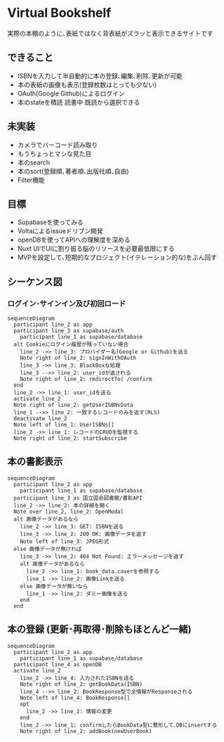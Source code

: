 
# Virtual Bookshelf
実際の本棚のように､表紙ではなく背表紙がズラッと表示できるサイトです

## できること
- ISBNを入力して半自動的に本の登録､編集､削除､更新が可能
- 本の表紙の画像も表示(登録枚数はとっても少ない)
- OAuth(Google Github)によるログイン
- 本のstateを積読 読書中 既読から選択できる

## 未実装
- カメラでバーコード読み取り
- もうちょっとマシな見た目
- 本のsearch
- 本のsort(登録順､著者順､出版社順､自由)
- Filter機能

## 目標
- Supabaseを使ってみる
- Voltaによるissueドリブン開発
- openDBを使ってAPIへの理解度を深める
- Nuxt UIでUIに割り振る脳のリソースを必要最低限にする
- MVPを設定して､短期的なプロジェクト(イテレーション的な)をぶん回す

##  シーケンス図
### ログイン･サインイン及び初回ロード
```mermaid
sequenceDiagram
  participant line_2 as app
  participant line_3 as supabase/auth
    participant line_1 as supabase/database
  alt Cookieにログイン履歴が残っていない場合
    line_2 ->> line_3: プロバイダー名(Google or Github)を送る
    Note right of line_2: signInWithOAuth
    line_3 ->> line_3: BlackBoxな処理
    line_3 -->> line_2: user_idが返される
    Note right of line_2: redirectTo( /confirm
  end
  line_2 ->> line_1: user_idを送る
  activate line_2
  Note right of line_2: getUserISBNsData
  line_1 -->> line_2: 一致するレコードのみを返す(RLS)
  deactivate line_2
  Note left of line_1: UserISBNs[]
  line_2 ->> line_1: レコードのCRUDを監視する
  Note right of line_2: startSubscribe

```

## 本の書影表示
```mermaid
sequenceDiagram
  participant line_2 as app
    participant line_1 as supabase/database
  participant line_3 as 国立国会図書館/書影API
  line_2 ->> line_2: 本の詳細を開く
  Note over line_2, line_2: OpenModal
  alt 画像データがあるなら
    line_2 ->> line_3: GET: ISBNを送る
    line_3 ->> line_2: 200 OK: 画像データを返す
    Note left of line_3: JPEG形式
  else 画像データが無ければ
    line_3 ->> line_2: 404 Not Found: エラーメッセージを返す
    alt 画像データがあるなら
      line_2 ->> line_1: book_data.coverを参照する
      line_1 ->> line_2: 画像Linkを送る
    else 画像データが無いなら
      line_1 ->> line_2: ダミー画像を送る
    end
  end
```

## 本の登録 (更新･再取得･削除もほとんど一緒)
```mermaid
sequenceDiagram
  participant line_2 as app
    participant line_1 as supabase/database
  participant line_4 as openDB
  activate line_2
    line_2 ->> line_4: 入力されたISBNを送る
    Note right of line_2: getBookData(ISBN)
    line_4 -->> line_2: BookResponse型で全情報がResponseされる
    Note left of line_4: BookResponse[]
    opt
      line_2 ->> line_2: 情報の変更
    end
    line_2 ->> line_1: confirmしたらBookData型に整形して､DBにinsertする
    Note right of line_2: addBook(newUserBook)
```